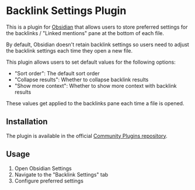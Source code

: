 # Backlink Settings Plugin

This is a plugin for [Obsidian](https://obsidian.md/) that allows users to store preferred
settings for the backlinks / "Linked mentions" pane at the bottom of each file.

By default, Obsidian doesn't retain backlink settings so users need to adjust the backlink
settings each time they open a new file.

This plugin allows users to set default values for the following options:

- "Sort order": The default sort order
- "Collapse results": Whether to collapse backlink results
- "Show more context": Whether to show more context with backlink results

These values get applied to the backlinks pane each time a file is opened.

## Installation

The plugin is available in the official [Community Plugins repository](https://obsidian.md/plugins?id=backlink-settings).

## Usage

1. Open Obsidian Settings
2. Navigate to the "Backlink Settings" tab
3. Configure preferred settings
